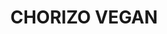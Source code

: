 ---
uuid: 0a6331f0-7ee1-4d1d-8115-1d6125cf7bc9
title: CHORIZO VEGAN
draft: false
layout: recettes
type: entree
categories:
  - Snacking
auteur: Auré
regime:
  - vegan
cuisson: Oui
temperature: Froid
plate: 100
quantite_desc: 2 tranches par personne
check: Non
checkAlwaysOk: false
ingredients:
  lof:
    - title: huile d'olive
      quantite: 70
      unit: grammes
    - title: huile d'olive
      quantite: 220
      unit: grammes
    - title: Gluten pur
      quantite: 1200
      unit: grammes
  epices:
    - title: Paprika
      quantite: 12
      unit: grammes
    - title: Liquid smoke
      quantite: 5
      unit: c. à café
    - title: Paprika
      quantite: 22
      unit: grammes
    - title: Ail en poudre
      quantite: 65
      unit: grammes
    - title: Sauce piment chipotle
      quantite: 250
      unit: grammes
    - title: Shiro miso
      quantite: 160
      unit: grammes
    - title: Miso d'orge
      quantite: 160
      unit: grammes
    - title: Sauce soja
      quantite: 260
      unit: grammes
  autres:
    - title: Eau
      quantite: 800
      unit: grammes
      commentaire: chaude
materiel:
  - Ficelle
preparation: >-
  Disposer le gluten dans un saladier.


  Dans un autre bol, verser tous les autres ingrédients sauf le paprika. Délayer avec un peu d'eau chaude et ajouter le reste de l'eau. Bien mélanger.


  Verser sur le gluten, mélanger puis pétrir à la main rapidement.


  Séparer la pâte en (16 boudins pour 100 personnes) ou calculer en fonction. Les rouler dans une feuille de papier sulfu. Saucissonner avec de la ficelle, sans trop serrer car le seitan gonfle légèrement à la cuisson. Bien serrer sur les côtés pour que l'eau de cuisson ne s'infiltre pas.


  Cuire 30 minutes dans une grande gamelle d'eau bouillante.


  Enlever le papier et faire revenir les chorizos dans une poêle arrosée d'huile d'olive et de paprika.


  Emballer dans du cello et conserver 24h au frais avant de consommer.
preparation24h: A cuisiner la veille !!
publishDate: 2024-05-22T22:24:00.000Z
---